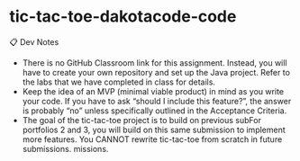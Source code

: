 # tic-tac-toe-dakotacode-code
 📋 Dev Notes
- There is no GitHub Classroom link for this assignment. Instead, you will have to create your own repository and set up the Java project. Refer to the labs that we have completed in class for details.
- Keep the idea of an MVP (minimal viable product) in mind as you write your code. If you have to ask “should I include this feature?”, the answer is probably “no” unless specifically outlined in the Acceptance Criteria.
- The goal of the tic-tac-toe project is to build on previous subFor portfolios 2 and 3, you will build on this same submission to implement more features. You CANNOT rewrite tic-tac-toe from scratch in future submissions.
missions. 